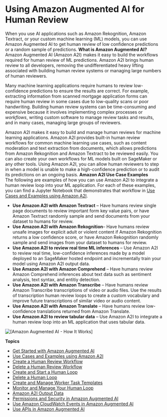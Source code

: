 # Using Amazon Augmented AI for Human Review<a name="a2i-use-augmented-ai-a2i-human-review-loops"></a>

When you use AI applications such as Amazon Rekognition, Amazon Textract, or your custom machine learning \(ML\) models, you can use Amazon Augmented AI to get human review of low confidence predictions or a random sample of predictions\.
<a name="what-is-amazon-augmented-ai-a2i"></a>
**What is Amazon Augmented AI?**  
Amazon Augmented AI \(Amazon A2I\) makes it easy to build the workflows required for human review of ML predictions\. Amazon A2I brings human review to all developers, removing the undifferentiated heavy lifting associated with building human review systems or managing large numbers of human reviewers\.

Many machine learning applications require humans to review low\-confidence predictions to ensure the results are correct\. For example, extracting information from scanned mortgage application forms can require human review in some cases due to low\-quality scans or poor handwriting\. Building human review systems can be time\-consuming and expensive because it involves implementing complex processes or *workflows*, writing custom software to manage review tasks and results, and in many cases, managing large groups of reviewers\.

Amazon A2I makes it easy to build and manage human reviews for machine learning applications\. Amazon A2I provides built\-in human review workflows for common machine learning use cases, such as content moderation and text extraction from documents, which allows predictions from Amazon Rekognition and Amazon Textract to be reviewed easily\. You can also create your own workflows for ML models built on SageMaker or any other tools\. Using Amazon A2I, you can allow human reviewers to step in when a model is unable to make a high\-confidence prediction or to audit its predictions on an ongoing basis\. 
<a name="a2i-use-cases-intro"></a>
**Amazon A2I Use Case Examples**  
The following are examples of how you can use Amazon A2I to integrate a human review loop into your ML application\. For each of these examples, you can find a Jupyter Notebook that demonstrates that workflow in [Use Cases and Examples using Amazon A2I](a2i-task-types-general.md)\. 
+ **Use Amazon A2I with Amazon Textract** – Have humans review single page documents to review important form key value pairs, or have Amazon Textract randomly sample and send documents from your dataset to humans for review\. 
+ **Use Amazon A2I with Amazon Rekognition**– Have humans review unsafe images for explicit adult or violent content if Amazon Rekognition returns a low confidence score, or have Amazon Rekognition randomly sample and send images from your dataset to humans for review\.
+ **Use Amazon A2I to review real time ML inferences** – Use Amazon A2I to review real time, low\-confidence inferences made by a model deployed to an SageMaker hosted endpoint and incrementally train your model using Amazon A2I output data\.
+ **Use Amazon A2I with Amazon Comprehend** – Have humans review Amazon Comprehend inferences about text data such as sentiment analysis, text syntax, and entitiy detection\.
+ **Use Amazon A2I with Amazon Transcribe** – Have humans review Amazon Transcribe transcriptions of video or audio files\. Use the results of transcription human review loops to create a custom vocabulary and improve future transcriptions of similar video or audio content\.
+ **Use Amazon A2I with Amazon Translate** – Have humans review low\-confidence translations returned from Amazon Translate\.
+ **Use Amazon A2I to review tabular data** – Use Amazon A2I to integrate a human review loop into an ML application that uses tabular data\.

![\[Amazon Augmented AI - How It Works\]](http://docs.aws.amazon.com/sagemaker/latest/dg/images/amazon-augmented-ai-how-it-works.png)

**Topics**
+ [Get Started with Amazon Augmented AI](a2i-getting-started.md)
+ [Use Cases and Examples using Amazon A2I](a2i-task-types-general.md)
+ [Create a Human Review Workflow](a2i-create-flow-definition.md)
+ [Delete a Human Review Workflow](a2i-delete-flow-definition.md)
+ [Create and Start a Human Loop](a2i-start-human-loop.md)
+ [Delete a Human Loop](a2i-delete-human-loop.md)
+ [Create and Manage Worker Task Templates](a2i-instructions-overview.md)
+ [Monitor and Manage Your Human Loop](a2i-monitor-humanloop-results.md)
+ [Amazon A2I Output Data](a2i-output-data.md)
+ [Permissions and Security in Amazon Augmented AI](a2i-permissions-security.md)
+ [Use Amazon CloudWatch Events in Amazon Augmented AI](a2i-cloudwatch-events.md)
+ [Use APIs in Amazon Augmented AI](a2i-api-references.md)